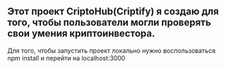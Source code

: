 

## Этот проект CriptoHub(Criptify) я создаю для того, чтобы пользователи могли проверять свои умения криптоинвестора. 

Для того, чтобы запустить проект локально нужно воспользоваться npm install и перейти на localhost:3000

